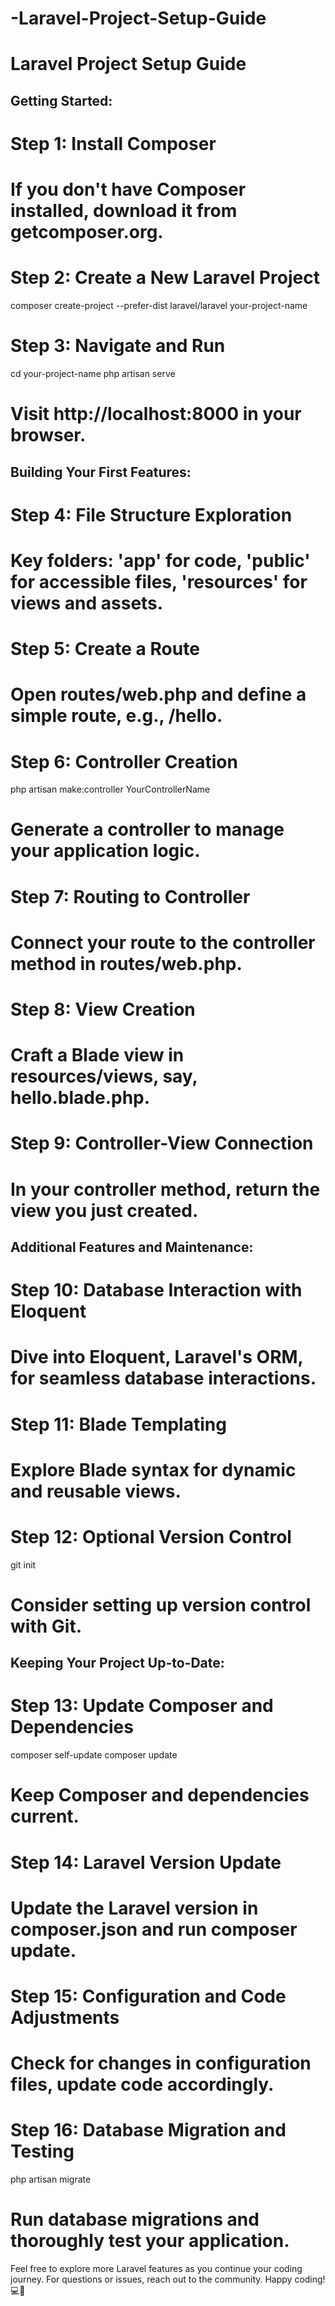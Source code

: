 # -Laravel-Project-Setup-Guide

# Laravel Project Setup Guide

## Getting Started:

# Step 1: Install Composer
# If you don't have Composer installed, download it from getcomposer.org.

# Step 2: Create a New Laravel Project
composer create-project --prefer-dist laravel/laravel your-project-name

# Step 3: Navigate and Run
cd your-project-name
php artisan serve
# Visit http://localhost:8000 in your browser.

## Building Your First Features:

# Step 4: File Structure Exploration
# Key folders: 'app' for code, 'public' for accessible files, 'resources' for views and assets.

# Step 5: Create a Route
# Open routes/web.php and define a simple route, e.g., /hello.

# Step 6: Controller Creation
php artisan make:controller YourControllerName
# Generate a controller to manage your application logic.

# Step 7: Routing to Controller
# Connect your route to the controller method in routes/web.php.

# Step 8: View Creation
# Craft a Blade view in resources/views, say, hello.blade.php.

# Step 9: Controller-View Connection
# In your controller method, return the view you just created.

## Additional Features and Maintenance:

# Step 10: Database Interaction with Eloquent
# Dive into Eloquent, Laravel's ORM, for seamless database interactions.

# Step 11: Blade Templating
# Explore Blade syntax for dynamic and reusable views.

# Step 12: Optional Version Control
git init
# Consider setting up version control with Git.

## Keeping Your Project Up-to-Date:

# Step 13: Update Composer and Dependencies
composer self-update
composer update
# Keep Composer and dependencies current.

# Step 14: Laravel Version Update
# Update the Laravel version in composer.json and run composer update.

# Step 15: Configuration and Code Adjustments
# Check for changes in configuration files, update code accordingly.

# Step 16: Database Migration and Testing
php artisan migrate
# Run database migrations and thoroughly test your application.

Feel free to explore more Laravel features as you continue your coding journey. For questions or issues, reach out to the community. Happy coding! 💻🚀

